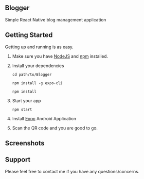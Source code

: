 ## Blogger

Simple React Native blog management application

## Getting Started

Getting up and running is as easy.

1. Make sure you have [NodeJS](https://nodejs.org/) and [npm](https://www.npmjs.com/) installed.
2. Install your dependencies

   ```
   cd path/to/Blogger

   npm install -g expo-cli

   npm install
   ```

3. Start your app

   ```
   npm start
   ```

4. Install [Expo](https://play.google.com/store/apps/details?id=host.exp.exponent&hl=en_US) Android Application

5. Scan the QR code and you are good to go.

## Screenshots

## Support

Please feel free to contact me if you have any questions/concerns.
